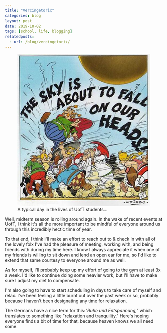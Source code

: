 ```yaml
---
title: "Vercingetorix"
categories: blog
layout: post
date: 2019-10-02
tags: [school, life, blogging]
relatedposts:
  - url: /blog/vercingetorix/
---
```


<figure>
	<img src="/images/blog/sky falling.jpg" alt="image">
	<figcaption>A typical day in the lives of UofT students...</figcaption>
</figure>

Well, midterm season is rolling around again. In the wake of recent events at UofT, I think it's all the more important to be mindful of everyone around us through this incredibly hectic time of year.

To that end, I think I'll make an effort to reach out to & check in with all of the lovely folx I've had the pleasure of meeting, working with, and being friends with during my time here. I know I always appreciate it when one of my friends is willing to sit down and lend an open ear for me, so I'd like to extend that same courtesy to everyone around me as well.

As for myself, I'll probably keep up my effort of going to the gym at least 3x a week. I'd like to continue doing some heavier work, but I'll have to make sure I adjust my diet to compensate.

I'm also going to have to start scheduling in days to take care of myself and relax. I've been feeling a little burnt out over the past week or so, probably because I haven't been designating any time for relaxation.

The Germans have a nice term for this:_"Ruhe und Entspannung,"_ which translates to something like "relaxation and tranquility." Here's hoping everyone finds a bit of time for that, because heaven knows we all need some.
